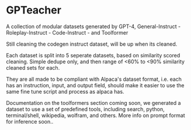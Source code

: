 # GPTeacher
A collection of modular datasets generated by GPT-4, General-Instruct - Roleplay-Instruct - Code-Instruct - and Toolformer

Still cleaning the codegen instruct dataset, will be up when its cleaned.

Each dataset is split into 5 seperate datasets, based on similarity scored cleaning. Simple dedupe only, and then range of <60% to <90% similarity cleaned sets for each.

They are all made to be compliant with Alpaca's dataset format, i.e. each has an instruction, input, and output field, should make it easier to use the same fine tune script and process as alpaca has.

Documentation on the toolformers section coming soon, we generated a dataset to use a set of predefined tools, including search, python, terminal/shell, wikipedia, wolfram, and others. More info on prompt format for inference soon..
